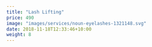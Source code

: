 ```yaml
---
title: "Lash Lifting"
price: 490
image: "images/services/noun-eyelashes-1321148.svg"
date: 2018-11-18T12:33:46+10:00
weight: 8
---
```


